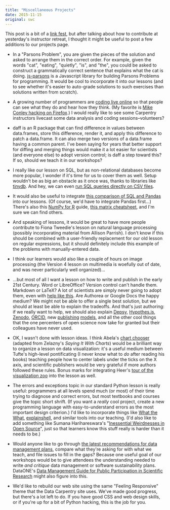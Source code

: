 ```yaml
---
title: "Miscellaneous Projects"
date: 2015-11-15
original: swc
---
```

This post is a bit of a
<a href="http://www.theguardian.com/science/brain-flapping/2014/sep/10/wild-extrapolation-classification-system-science-media-scepticism">link fest</a>,
but after talking about how to contribute
at yesterday's instructor retreat,
I thought it might be useful to post a few additions to
our projects page.

-   In a "Parsons Problem",
    you are given the pieces of the solution and asked to arrange them in the correct order.
    For example,
    given the words "cat", "eating", "quietly", "is", and "the",
    you could be asked to construct a grammatically correct sentence that explains what the cat is doing.
    <a href="http://js-parsons.github.io/">js-parsons</a> is a Javascript library
    for building Parsons Problems for programming.
    It would be cool to incorporate it into our lessons
    (and to see whether it's easier to auto-grade solutions to such exercises
    than solutions written from scratch).

-   A growing number of programmers are
    <a href="https://medium.com/backchannel/the-strange-appeal-of-watching-coders-code-5c677b2c34ec">coding live online</a>
    so that people can see what they do and hear how they think.
    (My favorite is <a href="http://mikeconley.ca/blog/2015/10/04/the-joy-of-coding-eps-23-29/">Mike Conley hacking on Firefox</a>.)
    I would really like to see some Carpentry instructors livecast some data analysis and coding sessions–volunteers?

-   daff
    is an R package that can find difference in values between data.frames,
    store this difference,
    render it,
    and apply this difference to patch a data.frame.
    It can also merge two versions of a data.frame having a common parent.
    I've been saying for years that better support for diffing and merging things
    would make it a lot easier for scientists (and everyone else) to adopt version control;
    is daff a step toward this?
    If so,
    should we teach it in our workshops?

-   I really like our lesson on SQL,
    but as non-relational databases become more popular,
    I wonder if it's time for us to cover them as well.
    Setup wouldn't be as big an obstacle as it once was,
    thanks to libraries like <a href="https://pypi.python.org/pypi/tinydb">tinydb</a>.
    And hey,
    we can even <a href="https://github.com/harelba/q">run SQL queries directly on CSV files</a>.

-   It would also be useful to integrate
    <a href="https://github.com/agiliq/notebooks/blob/master/sql-equivalents.ipynb">this comparison of SQL and Pandas</a>
    into our lessons.
    (Of course,
    we'd have to integrate Pandas first…)
    There's also this <a href="http://mathesaurus.sourceforge.net/r-numpy.html">NumPy for R</a> guide,
    <a href="http://sebastianraschka.com/Articles/2014_matrix_cheatsheet_table.html">this matrix cheatsheet</a>,
    and I'm sure we can find others.

-   And speaking of lessons,
    it would be great to have more people contribute to Fiona Tweedie's
    lesson on natural language processing
    (possibly incorporating material from Allison Parrish).
    I don't know if this should be combined with
    a user-friendly replacement for our old lesson on regular expressions,
    but it should definitely include
    this example
    of the problems with manually-entered data.

-   I think our learners would also like a couple of hours on image processing
    (the Version 4 lesson on multimedia
    is woefully out of date,
    and was never particularly well organized)…

-   …but most of all I want a lesson on
    how to write and publish in the early 21st Century.
    Word or LibreOffice?
    Version control can't handle them.
    Markdown or LaTeX?
    A lot of scientists are simply never going to adopt them,
    even with <a href="http://thomaspark.co/2015/01/pubcss-formatting-academic-publications-in-html-css/">help like this</a>.
    Are Authorea or Google Docs the happy medium?
    We might not be able to offer a single best solution,
    but we should at least be able to explain the tradeoffs.
    And that's just authoring:
    if we really want to help,
    we should also explain <a href="http://depsy.org/">Depsy</a>,
    <a href="https://hypothes.is/">Hypothes.is</a>,
    <a href="https://zenodo.org/">Zenodo</a>,
    <a href="http://blog.impactstory.org/ten-things-you-need-to-know-about-orcid-right-now/">ORCID</a>,
    new <a href="https://peerj.com/">publishing</a> <a href="http://f1000research.com/">models</a>,
    and all the other cool things that the one percenters of open science now take for granted
    but their colleagues have never used.

-   OK, I wasn't done with lesson ideas.
    I think Abela's <a href="http://extremepresentation.typepad.com/blog/2006/09/choosing_a_good.html">chart chooser</a>
    (adapted from Zelazny's <em>Saying It With Charts</em>)
    would be a brilliant way to organize a lesson on data visualization:
    it's a useful medium between Tufte's high-level pontificating
    (I never know what to <em>do</em> after reading his books)
    teaching people how to center labels under the ticks on the X axis,
    and scientific publishers would be very grateful if more authors followed these rules.
    Bonus marks for integrating Heer's <a href="http://homes.cs.washington.edu/~jheer//files/zoo/">tour of the visualization zoo</a>
    into the lesson as well.

-   The errors and exceptions topic
    in our standard Python lesson is really useful:
    programmers at all levels spend much (or most) of their time trying to diagnose and correct errors,
    but most textbooks and courses give the topic short shrift.
    (If you want a <em>really</em> cool project,
    create a new programming language with easy-to-understand errors as the most important design criterion.)
    I'd like to incorporate things like <a href="https://github.com/dhellmann/whatthewhat">What the What</a>,
    <a href="http://explainshell.com/">explainshell</a>,
    and similar tools into our teaching.
    (I'd also like to add something like Sumana Harihareswara's
    "<a href="http://www.harihareswara.net/sumana/2014/08/10/1">Inessential Weirdnesses in Open Source</a>",
    just so that learners know this stuff really is harder than it needs to be.)

-   Would anyone like to go through
    <a href="https://nsfbiobuzz.wordpress.com/2015/10/16/dmp_guidance/">the latest recommendations for data management plans</a>,
    compare what they're asking for with what we teach,
    and file issues to fill in the gaps?
    Because one useful goal of our workshops would be
    to give attendees the understanding needed to write <em>and critique</em> data management or software sustainability plans.
    DataONE's <a href="https://www.dataone.org/sites/all/documents/DataONE-PPSR-DataManagementGuide.pdf">Data Management Guide for Public Participation in Scientific Research</a> might also figure into this.

-   We'd like to rebuild our web site using the same "Feeling Responsive" theme
    that the Data Carpentry site uses.
    We've made good progress,
    but there's a lot left to do.
    If you have good CSS and web design skills,
    or if you're up for a bit of Python hacking,
    this is the job for you.

